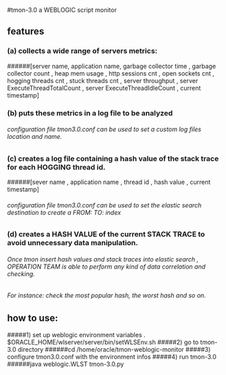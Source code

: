 #tmon-3.0 a WEBLOGIC script monitor
## features
### (a) collects a wide range of servers metrics:
######[server name, application name,  garbage collector time , garbage collector count , heap mem usage , http sessions cnt ,  open sockets cnt , hogging threads cnt ,  stuck threads cnt , server throughput  ,  server ExecuteThreadTotalCount , server ExecuteThreadIdleCount ,  current timestamp] 
### (b) puts these metrics in a log file to be analyzed
###### configuration file tmon3.0.conf can be used to set a custom log files location and name.

### (c) creates a log file containing a hash value of the stack trace for each HOGGING thread id.  
######[sever name , application name , thread id , hash value , current timestamp]
###### configuration file tmon3.0.conf can be used to set the elastic search destination to create a FROM: TO: index 

### (d) creates a HASH VALUE of the current STACK TRACE to avoid unnecessary data manipulation. 
###### Once tmon insert hash values and stack traces into elastic search , OPERATION TEAM is able to perform any kind of data correlation and checking. 
###### For instance: check the most popular hash, the worst hash and so on.  
        
## how to use:
#####1) set up weblogic environment variables . $ORACLE_HOME/wlserver/server/bin/setWLSEnv.sh 
#####2) go to tmon-3.0 directory 
######cd /home/oracle/tmon-weblogic-monitor 
#####3) configure tmon3.0.conf with the environment infos
#####4) run tmon-3.0 
######java weblogic.WLST tmon-3.0.py 

